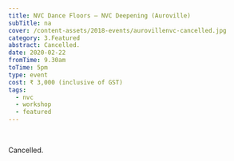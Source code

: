 ```yaml
---
title: NVC Dance Floors – NVC Deepening (Auroville)
subTitle: na
cover: /content-assets/2018-events/aurovillenvc-cancelled.jpg
category: 3.Featured
abstract: Cancelled.
date: 2020-02-22
fromTime: 9.30am
toTime: 5pm
type: event
cost: ₹ 3,000 (inclusive of GST)
tags:
  - nvc
  - workshop
  - featured
---
```


&nbsp;

Cancelled.
